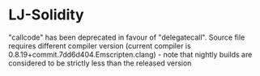 # LJ-Solidity

"callcode" has been deprecated in favour of "delegatecall".
Source file requires different compiler version (current compiler is 0.8.19+commit.7dd6d404.Emscripten.clang) - note that nightly builds are considered to be strictly less than the released version
